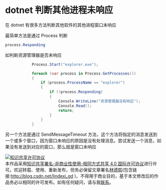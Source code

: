 
# dotnet 判断其他进程未响应

在 dotnet 有很多方法判断其他软件的其他进程窗口未响应

<!--more-->


<!-- CreateTime:2019/12/17 19:48:40 -->



最简单方法是通过 Process 判断

```csharp
process.Responding
```

如判断资源管理器是否未响应

```csharp
            Process.Start("explorer.exe");

            foreach (var process in Process.GetProcesses())
            {
                if (process.ProcessName == "explorer")
                {
                    if (!process.Responding)
                    {
                        Console.WriteLine("资源管理器没有响应");
                        Console.Read();
                        return;
                    }
                }
            }
```

另一个方法是通过 SendMessageTimeout 方法，这个方法将指定的消息发送到一个或多个窗口，因为窗口未响应的原因是没有处理消息。尝试发送一个消息，如果没有发送到对应的窗口，那么就是窗口未响应





<a rel="license" href="http://creativecommons.org/licenses/by-nc-sa/4.0/"><img alt="知识共享许可协议" style="border-width:0" src="https://licensebuttons.net/l/by-nc-sa/4.0/88x31.png" /></a><br />本作品采用<a rel="license" href="http://creativecommons.org/licenses/by-nc-sa/4.0/">知识共享署名-非商业性使用-相同方式共享 4.0 国际许可协议</a>进行许可。欢迎转载、使用、重新发布，但务必保留文章署名[林德熙](http://blog.csdn.net/lindexi_gd)(包含链接:http://blog.csdn.net/lindexi_gd )，不得用于商业目的，基于本文修改后的作品务必以相同的许可发布。如有任何疑问，请与我[联系](mailto:lindexi_gd@163.com)。